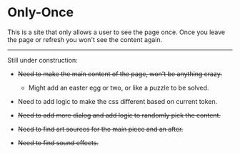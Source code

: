 # Only-Once
This is a site that only allows a user to see the page once. Once you leave the page or refresh you won't see the content again.

_______________________________
Still under construction:
- ~~Need to make the main content of the page, won't be anything crazy.~~
  - Might add an easter egg or two, or like a puzzle to be solved.
- Need to add logic to make the css different based on current token.
- ~~Need to add more dialog and add logic to randomly pick the content.~~

- ~~Need to find art sources for the main piece and an after.~~
- ~~Need to find sound effects.~~

